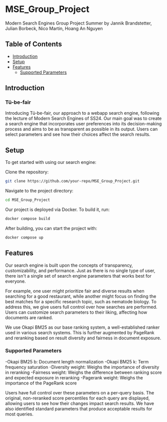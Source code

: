 # MSE_Group_Project
Modern Search Engines Group Project Summer by Jannik Brandstetter, Julian Borbeck, Nico Martin, Hoang An Nguyen

## Table of Contents
- [Introduction](#introduction)
- [Setup](#setup)
- [Features](#features)
  - [Supported Parameters](#supported-parameters)
## Introduction
### Tü-be-fair
Introducing Tü-be-fair, our approach to a webapp search engine, following the lecture of Modern Search Engines of SS24. Our main goal was to create a search engine that incorporates user preferences into its decision-making process and aims to be as transparent as possible in its output. Users can select parameters and see how their choices affect the search results.

## Setup

To get started with using our search engine:

Clone the repository:

```sh
git clone https://github.com/your-repo/MSE_Group_Project.git
```

Navigate to the project directory:

```sh
cd MSE_Group_Project
```
Our project is deployed via Docker. To build it, run:
```sh
docker compose build
```
After building, you can start the project with:
```sh
docker compose up
```
## Features

Our search engine is built upon the concepts of transparency, customizability, and performance. Just as there is no single type of user, there isn't a single set of search engine parameters that works best for everyone.

For example, one user might prioritize fair and diverse results when searching for a good restaurant, while another might focus on finding the best matches for a specific research topic, such as nematode biology. To address this, we give users full control over how searches are performed. Users can customize search parameters to their liking, affecting how documents are ranked.

We use Okapi BM25 as our base ranking system, a well-established ranker used in various search systems. This is further augmented by PageRank and reranking based on result diversity and fairness in document exposure.
### Supported Parameters

-Okapi BM25 b: Document length normalization
-Okapi BM25 k: Term frequency saturation
-Diversity weight: Weighs the importance of diversity in reranking
-Fairness weight: Weighs the difference between ranking score and expected exposure in reranking
-Pagerank weight: Weighs the importance of the PageRank score

Users have full control over these parameters on a per-query basis. The original, non-reranked score percentiles for each query are displayed, allowing users to see how their changes impact search results. We have also identified standard parameters that produce acceptable results for most queries.
